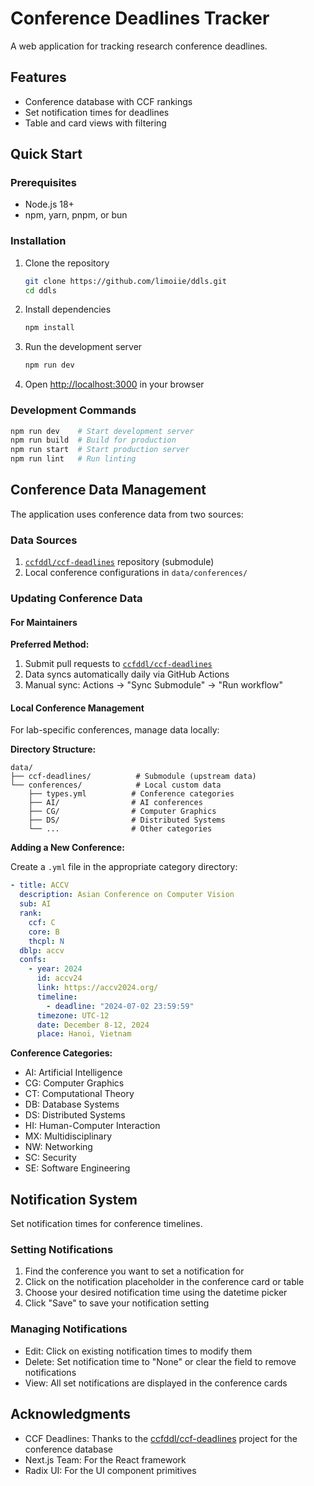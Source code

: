 # Conference Deadlines Tracker

A web application for tracking research conference deadlines.

## Features

- Conference database with CCF rankings
- Set notification times for deadlines
- Table and card views with filtering

## Quick Start

### Prerequisites

- Node.js 18+
- npm, yarn, pnpm, or bun

### Installation

1. Clone the repository

   ```bash
   git clone https://github.com/limoiie/ddls.git
   cd ddls
   ```

2. Install dependencies

   ```bash
   npm install
   ```

3. Run the development server

   ```bash
   npm run dev
   ```

4. Open [http://localhost:3000](http://localhost:3000) in your browser

### Development Commands

```bash
npm run dev    # Start development server
npm run build  # Build for production
npm run start  # Start production server
npm run lint   # Run linting
```

## Conference Data Management

The application uses conference data from two sources:

### Data Sources

1. [`ccfddl/ccf-deadlines`](https://github.com/ccfddl/ccf-deadlines) repository (submodule)
2. Local conference configurations in `data/conferences/`

### Updating Conference Data

#### For Maintainers

**Preferred Method:**

1. Submit pull requests to [`ccfddl/ccf-deadlines`](https://github.com/ccfddl/ccf-deadlines)
2. Data syncs automatically daily via GitHub Actions
3. Manual sync: Actions → "Sync Submodule" → "Run workflow"

#### Local Conference Management

For lab-specific conferences, manage data locally:

**Directory Structure:**

```
data/
├── ccf-deadlines/          # Submodule (upstream data)
└── conferences/            # Local custom data
    ├── types.yml          # Conference categories
    ├── AI/                # AI conferences
    ├── CG/                # Computer Graphics
    ├── DS/                # Distributed Systems
    └── ...                # Other categories
```

**Adding a New Conference:**

Create a `.yml` file in the appropriate category directory:

```yaml
- title: ACCV
  description: Asian Conference on Computer Vision
  sub: AI
  rank:
    ccf: C
    core: B
    thcpl: N
  dblp: accv
  confs:
    - year: 2024
      id: accv24
      link: https://accv2024.org/
      timeline:
        - deadline: "2024-07-02 23:59:59"
      timezone: UTC-12
      date: December 8-12, 2024
      place: Hanoi, Vietnam
```

**Conference Categories:**

- AI: Artificial Intelligence
- CG: Computer Graphics
- CT: Computational Theory
- DB: Database Systems
- DS: Distributed Systems
- HI: Human-Computer Interaction
- MX: Multidisciplinary
- NW: Networking
- SC: Security
- SE: Software Engineering

## Notification System

Set notification times for conference timelines.

### Setting Notifications

1. Find the conference you want to set a notification for
2. Click on the notification placeholder in the conference card or table
3. Choose your desired notification time using the datetime picker
4. Click "Save" to save your notification setting

### Managing Notifications

- Edit: Click on existing notification times to modify them
- Delete: Set notification time to "None" or clear the field to remove notifications
- View: All set notifications are displayed in the conference cards

## Acknowledgments

- CCF Deadlines: Thanks to the [ccfddl/ccf-deadlines](https://github.com/ccfddl/ccf-deadlines) project for the conference database
- Next.js Team: For the React framework
- Radix UI: For the UI component primitives

